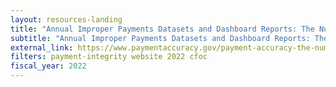```yaml
---
layout: resources-landing
title: "Annual Improper Payments Datasets and Dashboard Reports: The Numbers"
subtitle: "Annual Improper Payments Datasets and Dashboard Reports: The Numbers"
external_link: https://www.paymentaccuracy.gov/payment-accuracy-the-numbers/
filters: payment-integrity website 2022 cfoc
fiscal_year: 2022
---
```

